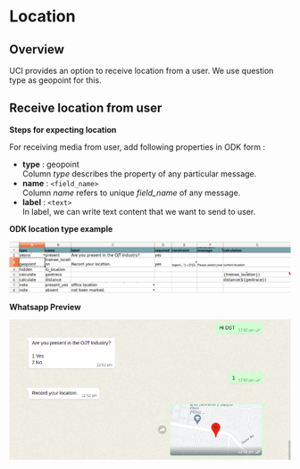 # Location

## Overview

UCI provides an option to receive location from a user. We use question type as geopoint for this.

## Receive **location** from user

**Steps for expecting location**

For receiving media from user, add following properties in ODK form :

* **type** : geopoint\
  Column _type_ describes the property of any particular message.
* **name** : `<field_name>`\
  Column _name_ refers to unique _field\_name_ of any message. &#x20;
* **label** : `<text>`\
  In label, we can write text content that we want to send to user.&#x20;

**ODK location type example**

![](../../../../../.gitbook/assets/receive-location-odk.png)

**Whatsapp Preview**

![](../../../../../.gitbook/assets/receive-location-whatsapp-preview.png)
